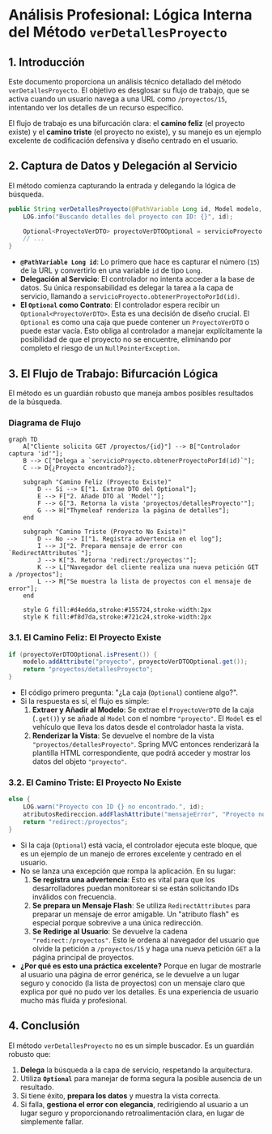 # **Análisis Profesional: Lógica Interna del Método `verDetallesProyecto`**

## **1. Introducción**

Este documento proporciona un análisis técnico detallado del método `verDetallesProyecto`. El objetivo es desglosar su flujo de trabajo, que se activa cuando un usuario navega a una URL como `/proyectos/15`, intentando ver los detalles de un recurso específico.

El flujo de trabajo es una bifurcación clara: el **camino feliz** (el proyecto existe) y el **camino triste** (el proyecto no existe), y su manejo es un ejemplo excelente de codificación defensiva y diseño centrado en el usuario.

## **2. Captura de Datos y Delegación al Servicio**

El método comienza capturando la entrada y delegando la lógica de búsqueda.

```java
public String verDetallesProyecto(@PathVariable Long id, Model modelo, RedirectAttributes atributosRedireccion) {
    LOG.info("Buscando detalles del proyecto con ID: {}", id);

    Optional<ProyectoVerDTO> proyectoVerDTOOptional = servicioProyecto.obtenerProyectoPorId(id);
    // ...
}

```

- **`@PathVariable Long id`**: Lo primero que hace es capturar el número (`15`) de la URL y convertirlo en una variable `id` de tipo `Long`.
- **Delegación al Servicio**: El controlador no intenta acceder a la base de datos. Su única responsabilidad es delegar la tarea a la capa de servicio, llamando a `servicioProyecto.obtenerProyectoPorId(id)`.
- **El `Optional` como Contrato**: El controlador espera recibir un `Optional<ProyectoVerDTO>`. Esta es una decisión de diseño crucial. El `Optional` es como una caja que puede contener un `ProyectoVerDTO` o puede estar vacía. Esto obliga al controlador a manejar explícitamente la posibilidad de que el proyecto no se encuentre, eliminando por completo el riesgo de un `NullPointerException`.

## **3. El Flujo de Trabajo: Bifurcación Lógica**

El método es un guardián robusto que maneja ambos posibles resultados de la búsqueda.

### **Diagrama de Flujo**

```
graph TD
    A["Cliente solicita GET /proyectos/{id}"] --> B["Controlador captura 'id'"];
    B --> C["Delega a `servicioProyecto.obtenerProyectoPorId(id)`"];
    C --> D{¿Proyecto encontrado?};

    subgraph "Camino Feliz (Proyecto Existe)"
        D -- Sí --> E["1. Extrae DTO del Optional"];
        E --> F["2. Añade DTO al 'Model'"];
        F --> G["3. Retorna la vista 'proyectos/detallesProyecto'"];
        G --> H["Thymeleaf renderiza la página de detalles"];
    end

    subgraph "Camino Triste (Proyecto No Existe)"
        D -- No --> I["1. Registra advertencia en el log"];
        I --> J["2. Prepara mensaje de error con `RedirectAttributes`"];
        J --> K["3. Retorna 'redirect:/proyectos'"];
        K --> L["Navegador del cliente realiza una nueva petición GET a /proyectos"];
        L --> M["Se muestra la lista de proyectos con el mensaje de error"];
    end

    style G fill:#d4edda,stroke:#155724,stroke-width:2px
    style K fill:#f8d7da,stroke:#721c24,stroke-width:2px

```

### **3.1. El Camino Feliz: El Proyecto Existe**

```java
if (proyectoVerDTOOptional.isPresent()) {
    modelo.addAttribute("proyecto", proyectoVerDTOOptional.get());
    return "proyectos/detallesProyecto";
}

```

- El código primero pregunta: "¿La caja (`Optional`) contiene algo?".
- Si la respuesta es sí, el flujo es simple:
    1. **Extraer y Añadir al Modelo**: Se extrae el `ProyectoVerDTO` de la caja (`.get()`) y se añade al `Model` con el nombre `"proyecto"`. El `Model` es el vehículo que lleva los datos desde el controlador hasta la vista.
    2. **Renderizar la Vista**: Se devuelve el nombre de la vista `"proyectos/detallesProyecto"`. Spring MVC entonces renderizará la plantilla HTML correspondiente, que podrá acceder y mostrar los datos del objeto `"proyecto"`.

### **3.2. El Camino Triste: El Proyecto No Existe**

```java
else {
    LOG.warn("Proyecto con ID {} no encontrado.", id);
    atributosRedireccion.addFlashAttribute("mensajeError", "Proyecto no encontrado!");
    return "redirect:/proyectos";
}

```

- Si la caja (`Optional`) está vacía, el controlador ejecuta este bloque, que es un ejemplo de un manejo de errores excelente y centrado en el usuario.
- No se lanza una excepción que rompa la aplicación. En su lugar:
    1. **Se registra una advertencia**: Esto es vital para que los desarrolladores puedan monitorear si se están solicitando IDs inválidos con frecuencia.
    2. **Se prepara un Mensaje Flash**: Se utiliza `RedirectAttributes` para preparar un mensaje de error amigable. Un "atributo flash" es especial porque sobrevive a una única redirección.
    3. **Se Redirige al Usuario**: Se devuelve la cadena `"redirect:/proyectos"`. Esto le ordena al navegador del usuario que olvide la petición a `/proyectos/15` y haga una nueva petición `GET` a la página principal de proyectos.
- **¿Por qué es esto una práctica excelente?** Porque en lugar de mostrarle al usuario una página de error genérica, se le devuelve a un lugar seguro y conocido (la lista de proyectos) con un mensaje claro que explica por qué no pudo ver los detalles. Es una experiencia de usuario mucho más fluida y profesional.

## **4. Conclusión**

El método `verDetallesProyecto` no es un simple buscador. Es un guardián robusto que:

1. **Delega** la búsqueda a la capa de servicio, respetando la arquitectura.
2. Utiliza **`Optional`** para manejar de forma segura la posible ausencia de un resultado.
3. Si tiene éxito, **prepara los datos** y muestra la vista correcta.
4. Si falla, **gestiona el error con elegancia**, redirigiendo al usuario a un lugar seguro y proporcionando retroalimentación clara, en lugar de simplemente fallar.